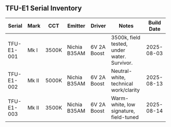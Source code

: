 ## TFU-E1 Serial Inventory

| Serial         | Mark | CCT     | Emitter       | Driver       | Notes                                     | Build Date |
|----------------|------|---------|---------------|--------------|-------------------------------------------|------------|
| TFU-E1-001     | Mk I | 3500K   | Nichia B35AM  | 6V 2A Boost  | 3500k, field tested, under water. Survivor.    | 2025-08-03 |
| TFU-E1-002     | Mk II| 5000K   | Nichia B35AM  | 6V 2A Boost  | Neutral-white, technical work/clarity     | 2025-08-13 |
| TFU-E1-003     | Mk II| 3500K   | Nichia B35AM  | 6V 2A Boost  | Warm-white, low signature, field-tuned    | 2025-08-14 |
